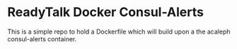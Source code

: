 ReadyTalk Docker Consul-Alerts
==============================

This is a simple repo to hold a Dockerfile which will build upon a the acaleph
consul-alerts container.
